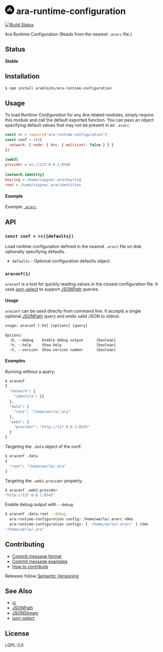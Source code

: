 <img src="https://github.com/arablocks/ara-module-template/blob/master/ara.png" width="30" height="30" /> ara-runtime-configuration
=========================

[![Build Status](https://travis-ci.com/AraBlocks/ara-runtime-configuration.svg?token=6WjTyCg41y8MBmCzro5x&branch=master)](https://travis-ci.com/AraBlocks/ara-runtime-configuration)

Ara Runtime Configuration (Reads from the nearest `.ararc` file.)

## Status

**Stable**

## Installation

```sh
$ npm install arablocks/ara-runtime-configuration
```

## Usage

To load _Runtime Configuration_ for any Ara related modules, simply
require this module and call the default exported function. You can pass
an object specifying default values that may not be present in an `.ararc`

```js
const rc = require('ara-runtime-configuration')
const conf = rc({
  network: { node: { dns: { multicast: false } } }
})
```

```INI
[web3]
provider = ws://127.0.0.1:8546

[network.identity]
keyring = /home/vipyne/.ara/keyring
root = /home/vipyne/.ara/identities
```

#### Example

Example [`.ararc`](/examples/.ararc)

## API

### `const conf = rc({defaults})`

Load runtime configuration defined in the nearest `.ararc` file on disk
optionally specifying defaults.

* `defaults` - Optional configuration defaults object.


### `araconf(1)`

`araconf` is a tool for quickly reading values in the closest
configuration file. It uses
[json-select](https://github.com/dominictarr/json-select) to support
[JSONPath](http://goessner.net/articles/JsonPath/) queries.

#### Usage

`araconf` can be used directly from command line. It accepts a single
optional [JSONPath]() query and emits valid JSON to stdout.

```
usage: araconf [-hV] [options] [query]

Options:
  -D, --debug    Enable debug output      [boolean]
  -h, --help     Show help                [boolean]
  -V, --version  Show version number      [boolean]
```

#### Examples

Running without a query:

```sh
$ araconf
{
  "network": {
    "identity": {}
  },
  "data": {
    "root": "/home/werle/.ara"
  },
  "web3": {
    "provider": "http://127.0.0.1:8545"
  }
}

```

Targeting the `.data` object of the conf:

```sh
$ araconf .data
{
  "root": "/home/werle/.ara"
}
```

Targeting the `.web3.provider` property:

```sh
$ araconf .web3.provider
"http://127.0.0.1:8545"
```

Enable debug output with `--debug`:

```sh
$ araconf .data.root --debug
  ara-runtime-configuration config: /home/werle/.ararc +0ms
  ara-runtime-configuration configs: [ '/home/werle/.ararc' ] +2ms
"/home/werle/.ara"
```

## Contributing

- [Commit message format](/.github/COMMIT_FORMAT.md)
- [Commit message examples](/.github/COMMIT_FORMAT_EXAMPLES.md)
- [How to contribute](/.github/CONTRIBUTING.md)

Releases follow [Semantic Versioning](https://semver.org/)

## See Also

* [rc](https://github.com/dominictarr/rc)
* [JSONPath](http://goessner.net/articles/JsonPath/)
* [JSONStream](https://www.npmjs.com/package/JSONStream)
* [json-select](https://github.com/dominictarr/json-select)

## License

LGPL-3.0
